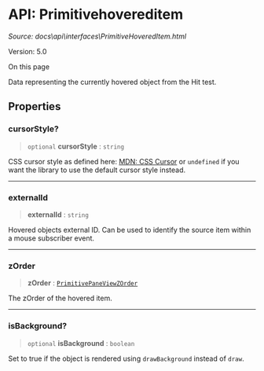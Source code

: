 # API: Primitivehovereditem

*Source: docs\api\interfaces\PrimitiveHoveredItem.html*

Version: 5.0

On this page

Data representing the currently hovered object from the Hit test.

## Properties[​](PrimitiveHoveredItem.html#properties "Direct link to Properties")

### cursorStyle?[​](PrimitiveHoveredItem.html#cursorstyle "Direct link to cursorStyle?")

> `optional` **cursorStyle** : `string`

CSS cursor style as defined here: [MDN: CSS Cursor](https://developer.mozilla.org/en-US/docs/Web/CSS/cursor) or `undefined` if you want the library to use the default cursor style instead.

* * *

### externalId[​](PrimitiveHoveredItem.html#externalid "Direct link to externalId")

> **externalId** : `string`

Hovered objects external ID. Can be used to identify the source item within a mouse subscriber event.

* * *

### zOrder[​](PrimitiveHoveredItem.html#zorder "Direct link to zOrder")

> **zOrder** : [`PrimitivePaneViewZOrder`](../type-aliases/PrimitivePaneViewZOrder.md)

The zOrder of the hovered item.

* * *

### isBackground?[​](PrimitiveHoveredItem.html#isbackground "Direct link to isBackground?")

> `optional` **isBackground** : `boolean`

Set to true if the object is rendered using `drawBackground` instead of `draw`.
